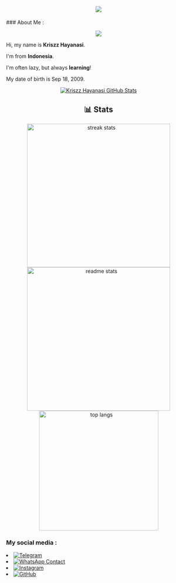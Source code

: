 <h1 align="center">
    <img src="https://readme-typing-svg.herokuapp.com/?font=Righteous&size=35&center=true&vCenter=true&width=500&height=70&duration=9000&lines=Hello+I'm+Kriszz+Hayanasi;+I'm+a+lazy+person;" />
</h1>
### About Me :

<p align="center">
  <img src="https://raw.githubusercontent.com/KriszzTzy/Database/main/uploads/1758305062261.jpeg" />
</p>

<div class="text-lg leading-relaxed space-y-3">
    <p>Hi, my name is <strong class="text-indigo-600">Kriszz Hayanasi</strong>.</p>
    <p>I'm from <strong class="text-indigo-600">Indonesia</strong>.</p>
    <p>I'm often lazy, but always <strong class="text-indigo-600">learning</strong>!</p>
    <p>My date of birth is Sep 18, 2009.</p>
</div>

<p align="center">
  <a href="[https://github.com/KriszzTzy](https://github.com/KriszzTzy)"> <img  alt="Kriszz Hayanasi GitHub Stats" src="https://awesome-github-stats.azurewebsites.net/user-stats/KriszzTzy?cardType=github&theme=github-dark&preferLogin=true" />  </a>


<h2 align="center">📊 Stats</h2>
  <div align="center">
  <img width="390" src="https://github-readme-streak-stats-salesp07.vercel.app/?user=KriszzTzy&count_private=true&theme=react&border_radius=10" alt="streak stats"/>
  <img width="390" src="https://github-readme-stats-salesp07.vercel.app/api?username=KriszzTzy&count_private=true&show_icons=true&theme=react&rank_icon=github&border_radius=10" alt="readme stats" />
  <br/>
  <img width="325" align="center" src="https://github-readme-stats-salesp07.vercel.app/api/top-langs/?username=KriszzTzy&hide=HTML&langs_count=8&layout=compact&theme=react&border_radius=10&size_weight=0.5&count_weight=0.5&exclude_repo=github-readme-stats" alt="top langs" />
</div>

### My social media :
<li><a href="https://t.me/KriszzTzy" target="_blank" rel="noopener noreferrer"><img src="https://img.shields.io/badge/Telegram-0088CC?style=for-the-badge&logo=telegram&logoColor=white" alt="Telegram" class="rounded-md"></a></li>
                    <li><a href="https://wa.me/6285730347535" target="_blank" rel="noopener noreferrer"><img src="https://img.shields.io/badge/WhatsApp_Channel-25D366?style=for-the-badge&logo=whatsapp&logoColor=white" alt="WhatsApp Contact" class="rounded-md"></a></li>
                    <li><a href="https://www.instagram.com/kriszztzy_offc/" target="_blank" rel="noopener noreferrer"><img src="https://img.shields.io/badge/Instagram-E4405F?style=for-the-badge&logo=instagram&logoColor=white" alt="Instagram" class="rounded-md"></a></li>
                    <li><a href="https://github.com/KriszzTzy" target="_blank" rel="noopener noreferrer"><img src="https://img.shields.io/badge/GITHUB-181717?style=for-the-badge&logo=github&logoColor=white" alt="GitHub" class="rounded-md"></a></li>





